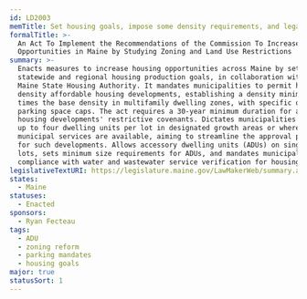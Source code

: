 ```yaml
---
id: LD2003
memTitle: Set housing goals, impose some density requirements, and legalize ADUs
formalTitle: >-
  An Act To Implement the Recommendations of the Commission To Increase Housing
  Opportunities in Maine by Studying Zoning and Land Use Restrictions
summary: >-
  Enacts measures to increase housing opportunities across Maine by setting
  statewide and regional housing production goals, in collaboration with the
  Maine State Housing Authority. It mandates municipalities to permit higher
  density affordable housing developments, establishing a density minimum of 2.5
  times the base density in multifamily dwelling zones, with specific off-street
  parking space caps. The act requires a 30-year minimum duration for affordable
  housing developments' restrictive covenants. Dictates municipalities to allow
  up to four dwelling units per lot in designated growth areas or where
  municipal services are available, aiming to streamline the approval process
  for such developments. Allows accessory dwelling units (ADUs) on single-family
  lots, sets minimum size requirements for ADUs, and mandates municipal
  compliance with water and wastewater service verification for housing units.
legislativeTextURI: https://legislature.maine.gov/LawMakerWeb/summary.asp?ID=280082953
states:
  - Maine
statuses:
  - Enacted
sponsors:
  - Ryan Fecteau
tags:
  - ADU
  - zoning reform
  - parking mandates
  - housing goals
major: true
statusSort: 1
---
```

